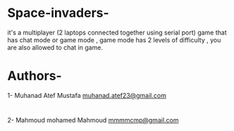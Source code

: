 # Space-invaders-
it's a multiplayer (2 laptops connected together using serial port) game that has chat mode or game mode , game mode has 2 levels of difficulty , you are also allowed to chat in game.

# Authors-
1- Muhanad Atef Mustafa        muhanad.atef23@gmail.com
#
2- Mahmoud mohamed Mahmoud     mmmmcmp@gmail.com
